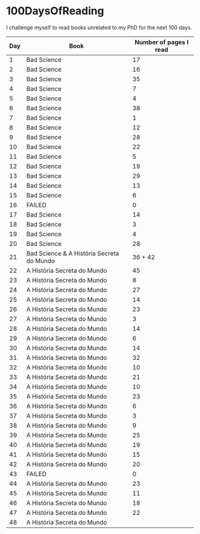# 100DaysOfReading

I challenge myself to read books unrelated to my PhD for the next 100 days. 

| Day | Book | Number of pages I read | 
|---|-------------|----|
| 1 | Bad Science | 17 |
| 2 | Bad Science | 16 |
| 3 | Bad Science | 35 |
| 4 | Bad Science | 7  |
| 5 | Bad Science | 4  |
| 6 | Bad Science | 38 |
| 7 | Bad Science | 1  |
| 8 | Bad Science | 12 |
| 9 | Bad Science | 28 |
|10 | Bad Science | 22 |
|11 | Bad Science | 5  |
|12 | Bad Science | 19 |
|13 | Bad Science | 29 |
|14 | Bad Science | 13 |
|15 | Bad Science | 6  |
|16 | FAILED      | 0  |
|17 | Bad Science | 14 |
|18 | Bad Science | 3  |
|19 | Bad Science | 4  |
|20 | Bad Science | 28 |
|21 | Bad Science & A História Secreta do Mundo | 36 + 42 |
|22 | A História Secreta do Mundo | 45 |
|23 | A História Secreta do Mundo | 8  |
|24 | A História Secreta do Mundo | 27 |
|25 | A História Secreta do Mundo | 14 |
|26 | A História Secreta do Mundo | 23 |
|27 | A História Secreta do Mundo | 3  |
|28 | A História Secreta do Mundo | 14 |
|29 | A História Secreta do Mundo | 6  |
|30 | A História Secreta do Mundo | 14 |
|31 | A História Secreta do Mundo | 32 |
|32 | A História Secreta do Mundo | 10 |
|33 | A História Secreta do Mundo | 21 |
|34 | A História Secreta do Mundo | 10 |
|35 | A História Secreta do Mundo | 23 |
|36 | A História Secreta do Mundo | 6  |
|37 | A História Secreta do Mundo | 3  |
|38 | A História Secreta do Mundo | 9  |
|39 | A História Secreta do Mundo | 25 |
|40 | A História Secreta do Mundo | 19 |
|41 | A História Secreta do Mundo | 15 |
|42 | A História Secreta do Mundo | 20 |
|43 | FAILED      | 0  |
|44 | A História Secreta do Mundo | 23 |
|45 | A História Secreta do Mundo | 11 |
|46 | A História Secreta do Mundo | 18 |
|47 | A História Secreta do Mundo | 22 |
|48 | A História Secreta do Mundo |  |













